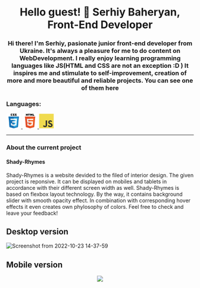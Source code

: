 <h1 align="center">Hello guest! 👋 Serhiy Baheryan</h>,
Front-End Developer
<h3 align="center">Hi there! I'm Serhiy, pasionate junior front-end developer from Ukraine. It's always a pleasure for me to do content on WebDevelopment. I really enjoy learning programming languages like JS(HTML and CSS are not an exception :D ) It inspires me and stimulate to self-improvement, creation of more and more beautiful and reliable projects. You can see one of them here</h3>


<p align="left">
</p>

<h3 align="left">Languages:</h3>
<p align="left"> <a href="https://www.w3schools.com/css/" target="_blank" rel="noreferrer"> <img src="https://raw.githubusercontent.com/devicons/devicon/master/icons/css3/css3-original-wordmark.svg" alt="css3" width="40" height="40"/> </a> <a </a> <a href="https://www.w3.org/html/" target="_blank" rel="noreferrer"> <img src="https://raw.githubusercontent.com/devicons/devicon/master/icons/html5/html5-original-wordmark.svg" alt="html5" width="40" height="40"/> </a> <a href="https://developer.mozilla.org/en-US/docs/Web/JavaScript" target="_blank" rel="noreferrer"> <img src="https://raw.githubusercontent.com/devicons/devicon/master/icons/javascript/javascript-original.svg" alt="javascript" width="40" height="40"/> </a> </p>

***

<h3 align="left">About the current project</h3>

#### Shady-Rhymes
Shady-Rhymes is a website devided to the filed of interior design. The given project is reponsive. It can be displayed on mobiles and tablets in accordance with their different screen width as well. 
Shady-Rhymes is based on flexbox layout technology. By the way, it contains background slider with smooth opacity effect. In combination with corresponding hover effects it even creates own phylosophy of colors. Feel free to check and leave your feedback!

## Desktop version
![Screenshot from 2022-10-23 14-37-59](https://user-images.githubusercontent.com/98645818/197389934-19bbfed6-6a4f-4cdd-8dca-5ecfa94c1d7f.png)

## Mobile version
<p align="center">
  <img src= "https://user-images.githubusercontent.com/98645818/197390630-e8801e74-232a-4631-a18c-d3fdf0166c94.png"</img>
</p>
